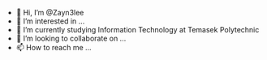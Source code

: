 - 👋 Hi, I’m @Zayn3lee
- 👀 I’m interested in ...
- 🌱 I’m currently studying Information Technology at Temasek Polytechnic
- 💞️ I’m looking to collaborate on ...
- 📫 How to reach me ...

<!---
Zayn3lee/Zayn3lee is a ✨ special ✨ repository because its `README.md` (this file) appears on your GitHub profile.
You can click the Preview link to take a look at your changes.
--->
